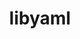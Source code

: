 ---
title: "libyaml"
layout: cache
categories: [package, develop]
meta: {"compilers": ["apple-clang@16.0.0", "apple-clang@17.0.0", "gcc@10.5.0", "gcc@11.1.0", "gcc@11.4.0", "gcc@12.4.0", "gcc@13.2.0", "gcc@13.3.0", "gcc@7.5.0", "gcc@9.4.0", "intel-oneapi-compilers@2024.1.0", "intel-oneapi-compilers@2025.1.0"], "num_specs": 217, "num_specs_by_stack": {"aws-pcluster-neoverse_v1": 17, "build_systems": 1, "data-vis-sdk": 16, "developer-tools-aarch64-linux-gnu": 15, "developer-tools-darwin": 11, "developer-tools-x86_64_v3-linux-gnu": 15, "e4s": 2, "e4s-neoverse-v2": 15, "e4s-oneapi": 20, "e4s-rocm-external": 14, "hep": 16, "ml-darwin-aarch64-mps": 11, "ml-linux-aarch64-cpu": 16, "ml-linux-aarch64-cuda": 16, "ml-linux-x86_64-cpu": 16, "ml-linux-x86_64-cuda": 16, "ml-linux-x86_64-rocm": 2, "radiuss": 1, "root": 217}, "oss": ["amzn2", "centos7", "rhel8", "sequoia", "ubuntu18.04", "ubuntu20.04", "ubuntu22.04", "ubuntu24.04"], "platforms": ["darwin", "linux"], "stacks": ["aws-pcluster-neoverse_v1", "build_systems", "data-vis-sdk", "developer-tools-aarch64-linux-gnu", "developer-tools-darwin", "developer-tools-x86_64_v3-linux-gnu", "e4s", "e4s-neoverse-v2", "e4s-oneapi", "e4s-rocm-external", "hep", "ml-darwin-aarch64-mps", "ml-linux-aarch64-cpu", "ml-linux-aarch64-cuda", "ml-linux-x86_64-cpu", "ml-linux-x86_64-cuda", "ml-linux-x86_64-rocm", "radiuss", "root"], "targets": ["aarch64", "neoverse_v1", "neoverse_v2", "x86_64_v3", "x86_64_v4"], "versions": ["0.1.7", "0.2.5"]}
spec_details: [{"compiler": "intel-oneapi-compilers@2024.1.0", "hash": "26egmylwosnzluk2txt2jdya675jhgjc", "os": "amzn2", "platform": "linux", "size": "-", "stacks": ["root"], "target": "x86_64_v4", "variants": ["build_system=autotools"], "versions": ["0.2.5"]}, {"compiler": "intel-oneapi-compilers@2025.1.0", "hash": "2bp6he773e2pzls74vtovmjcmaryg4mn", "os": "ubuntu22.04", "platform": "linux", "size": "-", "stacks": ["e4s-oneapi", "root"], "target": "x86_64_v3", "variants": ["build_system=autotools"], "versions": ["0.2.5"]}, {"compiler": "gcc@13.3.0", "hash": "2k2gpfvgospenybd5od3fe6cpahg6dcs", "os": "rhel8", "platform": "linux", "size": "-", "stacks": ["developer-tools-aarch64-linux-gnu", "root"], "target": "aarch64", "variants": ["build_system=autotools"], "versions": ["0.2.5"]}, {"compiler": "gcc@13.2.0", "hash": "2pogk2hbgjapfhqfzops6heb7p4imbhn", "os": "ubuntu24.04", "platform": "linux", "size": "-", "stacks": ["ml-linux-aarch64-cpu", "ml-linux-aarch64-cuda", "root"], "target": "aarch64", "variants": ["build_system=autotools"], "versions": ["0.2.5"]}, {"compiler": "gcc@11.4.0", "hash": "2ybuh4y4s7uwveztrwcebi4y6ct2d2zw", "os": "ubuntu22.04", "platform": "linux", "size": "-", "stacks": ["root"], "target": "x86_64_v3", "variants": ["build_system=autotools"], "versions": ["0.1.7"]}, {"compiler": "gcc@13.3.0", "hash": "3h6milb5s3g6o4xvpnlcbmsn3cxadiyi", "os": "rhel8", "platform": "linux", "size": "-", "stacks": ["developer-tools-aarch64-linux-gnu", "root"], "target": "aarch64", "variants": ["build_system=autotools"], "versions": ["0.2.5"]}, {"compiler": "gcc@12.4.0", "hash": "3wcz3loribgyobxr2vvlekpk7fav3lcs", "os": "amzn2", "platform": "linux", "size": "-", "stacks": ["aws-pcluster-neoverse_v1", "root"], "target": "neoverse_v1", "variants": ["build_system=autotools"], "versions": ["0.2.5"]}, {"compiler": "apple-clang@17.0.0", "hash": "3wevf3lyayx6qatbm3nazx7rdyirlakp", "os": "sequoia", "platform": "darwin", "size": "-", "stacks": ["developer-tools-darwin", "ml-darwin-aarch64-mps", "root"], "target": "aarch64", "variants": ["build_system=autotools"], "versions": ["0.2.5"]}, {"compiler": "intel-oneapi-compilers@2025.1.0", "hash": "42rojphokzj63bovp4435arekpsi242n", "os": "ubuntu22.04", "platform": "linux", "size": "-", "stacks": ["e4s-oneapi", "root"], "target": "x86_64_v3", "variants": ["build_system=autotools"], "versions": ["0.2.5"]}, {"compiler": "gcc@13.2.0", "hash": "44gev7ozbhkvivzay5dhiv6kgbsnbv35", "os": "ubuntu24.04", "platform": "linux", "size": "-", "stacks": ["hep", "ml-linux-x86_64-cpu", "ml-linux-x86_64-cuda", "root"], "target": "x86_64_v3", "variants": ["build_system=autotools"], "versions": ["0.2.5"]}, {"compiler": "gcc@11.4.0", "hash": "45664jqtyrnslv2ip7paqr7jbw7rakxs", "os": "ubuntu22.04", "platform": "linux", "size": "-", "stacks": ["e4s-neoverse-v2", "root"], "target": "neoverse_v2", "variants": ["build_system=autotools"], "versions": ["0.2.5"]}, {"compiler": "intel-oneapi-compilers@2024.1.0", "hash": "4a7q52fyjjnoxfci2i4bibltrgrlunwy", "os": "amzn2", "platform": "linux", "size": "-", "stacks": ["root"], "target": "x86_64_v3", "variants": ["build_system=autotools"], "versions": ["0.2.5"]}, {"compiler": "gcc@7.5.0", "hash": "4epe5k3d4hq6g6yxwiffjb4aummijpos", "os": "ubuntu18.04", "platform": "linux", "size": "-", "stacks": ["root"], "target": "x86_64_v3", "variants": ["build_system=autotools"], "versions": ["0.2.5"]}, {"compiler": "intel-oneapi-compilers@2024.1.0", "hash": "4kc4qkpclg6vkgy2gu5urg6uwtkyghkl", "os": "amzn2", "platform": "linux", "size": "-", "stacks": ["root"], "target": "x86_64_v4", "variants": ["build_system=autotools"], "versions": ["0.2.5"]}, {"compiler": "gcc@11.4.0", "hash": "4nuhfjhadv4mpzz4swaf5bhwfihnw35d", "os": "ubuntu22.04", "platform": "linux", "size": "-", "stacks": ["root"], "target": "x86_64_v3", "variants": ["build_system=autotools"], "versions": ["0.1.7"]}, {"compiler": "gcc@11.1.0", "hash": "4pd6e5ol4wcmtdh3zqgdbydnamlucqye", "os": "ubuntu20.04", "platform": "linux", "size": "-", "stacks": ["data-vis-sdk", "root"], "target": "x86_64_v3", "variants": ["build_system=autotools"], "versions": ["0.2.5"]}, {"compiler": "gcc@13.2.0", "hash": "4t7xigyx7khrs47qd7jzyxox4e3yfgy5", "os": "ubuntu24.04", "platform": "linux", "size": "-", "stacks": ["ml-linux-x86_64-cpu", "ml-linux-x86_64-cuda", "root"], "target": "x86_64_v3", "variants": ["build_system=autotools"], "versions": ["0.2.5"]}, {"compiler": "gcc@11.4.0", "hash": "52bnzfsv5tltfrbqhuk63lrvga7wgwa2", "os": "ubuntu22.04", "platform": "linux", "size": "-", "stacks": ["e4s-neoverse-v2", "root"], "target": "neoverse_v2", "variants": ["build_system=autotools"], "versions": ["0.2.5"]}, {"compiler": "gcc@13.3.0", "hash": "53duu7tj3ra3nqqzpjxyb2ssslpewe54", "os": "rhel8", "platform": "linux", "size": "-", "stacks": ["developer-tools-aarch64-linux-gnu", "root"], "target": "aarch64", "variants": ["build_system=autotools"], "versions": ["0.2.5"]}, {"compiler": "gcc@13.3.0", "hash": "53lpgho2o2rrb24vn2ookoywwssihb54", "os": "rhel8", "platform": "linux", "size": "-", "stacks": ["developer-tools-aarch64-linux-gnu", "root"], "target": "aarch64", "variants": ["build_system=autotools"], "versions": ["0.2.5"]}, {"compiler": "gcc@10.5.0", "hash": "5bkhvdlozvmf5ttlvbvdbecxrutxuu7x", "os": "centos7", "platform": "linux", "size": "-", "stacks": ["developer-tools-x86_64_v3-linux-gnu", "root"], "target": "x86_64_v3", "variants": ["build_system=autotools"], "versions": ["0.2.5"]}, {"compiler": "gcc@13.2.0", "hash": "5bmh5xcovn52yzbtjzmghsd4zt7v3elo", "os": "ubuntu24.04", "platform": "linux", "size": "-", "stacks": ["ml-linux-aarch64-cpu", "ml-linux-aarch64-cuda", "root"], "target": "aarch64", "variants": ["build_system=autotools"], "versions": ["0.2.5"]}, {"compiler": "gcc@11.4.0", "hash": "5j2i2szbpei6e5qmv6ioigfbggwlanxx", "os": "ubuntu22.04", "platform": "linux", "size": "-", "stacks": ["root"], "target": "x86_64_v3", "variants": ["build_system=autotools"], "versions": ["0.1.7"]}, {"compiler": "gcc@13.2.0", "hash": "5jscih76nvx6eeqhplcty5u77p2bqpfi", "os": "ubuntu24.04", "platform": "linux", "size": "-", "stacks": ["ml-linux-aarch64-cpu", "ml-linux-aarch64-cuda", "root"], "target": "aarch64", "variants": ["build_system=autotools"], "versions": ["0.2.5"]}, {"compiler": "gcc@11.1.0", "hash": "5mdx4rqwfiu3x5ya3hube2odn246a7jr", "os": "ubuntu20.04", "platform": "linux", "size": "-", "stacks": ["data-vis-sdk", "root"], "target": "x86_64_v3", "variants": ["build_system=autotools"], "versions": ["0.2.5"]}, {"compiler": "apple-clang@17.0.0", "hash": "5o72ekbh7juhvpqgubipjexx5klue4if", "os": "sequoia", "platform": "darwin", "size": "-", "stacks": ["developer-tools-darwin", "ml-darwin-aarch64-mps", "root"], "target": "aarch64", "variants": ["build_system=autotools"], "versions": ["0.2.5"]}, {"compiler": "apple-clang@16.0.0", "hash": "5pcorfu2qhri77mr6mha4pezznhuv2pz", "os": "sequoia", "platform": "darwin", "size": "-", "stacks": ["developer-tools-darwin", "ml-darwin-aarch64-mps", "root"], "target": "aarch64", "variants": ["build_system=autotools"], "versions": ["0.2.5"]}, {"compiler": "intel-oneapi-compilers@2024.1.0", "hash": "5qqdceh7krzdb3pp5n7eathz6pdivt5l", "os": "amzn2", "platform": "linux", "size": "-", "stacks": ["root"], "target": "x86_64_v4", "variants": ["build_system=autotools"], "versions": ["0.2.5"]}, {"compiler": "gcc@7.5.0", "hash": "62sxbnkqy6mijxqbvprxb4472moxokgu", "os": "ubuntu18.04", "platform": "linux", "size": "-", "stacks": ["root"], "target": "x86_64_v3", "variants": ["build_system=autotools"], "versions": ["0.2.5"]}, {"compiler": "gcc@12.4.0", "hash": "64jnrbsqapggtiko5vvggeum3cuq647d", "os": "amzn2", "platform": "linux", "size": "-", "stacks": ["aws-pcluster-neoverse_v1", "root"], "target": "neoverse_v1", "variants": ["build_system=autotools"], "versions": ["0.2.5"]}, {"compiler": "gcc@11.4.0", "hash": "65pj43iey4r5hb7irpnqwgt446v5wpfl", "os": "ubuntu22.04", "platform": "linux", "size": "-", "stacks": ["e4s-neoverse-v2", "root"], "target": "neoverse_v2", "variants": ["build_system=autotools"], "versions": ["0.2.5"]}, {"compiler": "gcc@7.5.0", "hash": "672ucdr7cqroblzixztalyqmb6jzccy4", "os": "ubuntu18.04", "platform": "linux", "size": "-", "stacks": ["root"], "target": "x86_64_v3", "variants": ["build_system=autotools"], "versions": ["0.2.5"]}, {"compiler": "intel-oneapi-compilers@2025.1.0", "hash": "6b3bxalhe5axmz5ch2qkglyncq27upou", "os": "ubuntu22.04", "platform": "linux", "size": "-", "stacks": ["e4s-oneapi", "root"], "target": "x86_64_v3", "variants": ["build_system=autotools"], "versions": ["0.2.5"]}, {"compiler": "gcc@11.4.0", "hash": "6chd4fvzdn6v3s7kttskshmlmyae3qyd", "os": "ubuntu22.04", "platform": "linux", "size": "-", "stacks": ["root"], "target": "x86_64_v3", "variants": ["build_system=autotools"], "versions": ["0.1.7"]}, {"compiler": "gcc@7.5.0", "hash": "6nlwcmyxp5zrvtr6vm3rnbb7xq2z7uft", "os": "ubuntu18.04", "platform": "linux", "size": "-", "stacks": ["root"], "target": "x86_64_v3", "variants": ["build_system=autotools"], "versions": ["0.2.5"]}, {"compiler": "gcc@11.4.0", "hash": "6yipcmpfslechlh24pdkngxllrrb2rjy", "os": "ubuntu22.04", "platform": "linux", "size": "-", "stacks": ["e4s-rocm-external", "hep", "root"], "target": "x86_64_v3", "variants": ["build_system=autotools"], "versions": ["0.2.5"]}, {"compiler": "intel-oneapi-compilers@2025.1.0", "hash": "6zlirtk3wvdjltl67q4p33mmn7pmafbx", "os": "ubuntu22.04", "platform": "linux", "size": "-", "stacks": ["e4s-oneapi", "root"], "target": "x86_64_v3", "variants": ["build_system=autotools"], "versions": ["0.2.5"]}, {"compiler": "intel-oneapi-compilers@2024.1.0", "hash": "7557zoty32fohwgeby2gawjtb5pmlq6e", "os": "amzn2", "platform": "linux", "size": "-", "stacks": ["root"], "target": "x86_64_v3", "variants": ["build_system=autotools"], "versions": ["0.2.5"]}, {"compiler": "gcc@10.5.0", "hash": "7ub2vze5kahrbcrhy2jyihp7qqpajzal", "os": "centos7", "platform": "linux", "size": "-", "stacks": ["developer-tools-x86_64_v3-linux-gnu", "root"], "target": "x86_64_v3", "variants": ["build_system=autotools"], "versions": ["0.2.5"]}, {"compiler": "intel-oneapi-compilers@2025.1.0", "hash": "7vd6yyo6jmxsigbrghnpdohxvfwzwrth", "os": "ubuntu22.04", "platform": "linux", "size": "-", "stacks": ["e4s-oneapi", "root"], "target": "x86_64_v3", "variants": ["build_system=autotools"], "versions": ["0.2.5"]}, {"compiler": "gcc@11.4.0", "hash": "7vxbk7g7ee4t64j4qmabz2prw6vfvi2e", "os": "ubuntu22.04", "platform": "linux", "size": "-", "stacks": ["root"], "target": "x86_64_v3", "variants": ["build_system=autotools"], "versions": ["0.1.7"]}, {"compiler": "gcc@11.4.0", "hash": "abiozcvudp2cwb5pd6i3m2svgvempfuo", "os": "ubuntu22.04", "platform": "linux", "size": "-", "stacks": ["root"], "target": "x86_64_v3", "variants": ["build_system=autotools"], "versions": ["0.1.7"]}, {"compiler": "gcc@7.5.0", "hash": "ad2fcvjbe25ahwhdsed6ajfd3fwd7orj", "os": "ubuntu18.04", "platform": "linux", "size": "-", "stacks": ["root"], "target": "x86_64_v3", "variants": ["build_system=autotools"], "versions": ["0.2.5"]}, {"compiler": "gcc@11.4.0", "hash": "aonbmo3ioite6or4kclvmljriy2plhfy", "os": "ubuntu22.04", "platform": "linux", "size": "-", "stacks": ["e4s-neoverse-v2", "root"], "target": "neoverse_v2", "variants": ["build_system=autotools"], "versions": ["0.2.5"]}, {"compiler": "gcc@7.5.0", "hash": "asn3o6fz57og3pjvu4kwgjjie4nlqz4z", "os": "ubuntu18.04", "platform": "linux", "size": "-", "stacks": ["root"], "target": "x86_64_v3", "variants": ["build_system=autotools"], "versions": ["0.2.5"]}, {"compiler": "apple-clang@16.0.0", "hash": "aurj2wep75kkitd4j2j4orqt4oyratsb", "os": "sequoia", "platform": "darwin", "size": "-", "stacks": ["developer-tools-darwin", "ml-darwin-aarch64-mps", "root"], "target": "aarch64", "variants": ["build_system=autotools"], "versions": ["0.2.5"]}, {"compiler": "gcc@13.2.0", "hash": "avb52f4mklkiitj5r5lx2pw7vmkqxlbh", "os": "ubuntu24.04", "platform": "linux", "size": "-", "stacks": ["ml-linux-x86_64-cpu", "ml-linux-x86_64-cuda", "root"], "target": "x86_64_v3", "variants": ["build_system=autotools"], "versions": ["0.2.5"]}, {"compiler": "gcc@11.4.0", "hash": "aw6l2cunftevyfvhgadudtlwxo3sp65i", "os": "ubuntu22.04", "platform": "linux", "size": "-", "stacks": ["e4s", "e4s-rocm-external", "root"], "target": "x86_64_v3", "variants": ["build_system=autotools"], "versions": ["0.2.5"]}, {"compiler": "intel-oneapi-compilers@2024.1.0", "hash": "awkft5f5kobgvy3wwjpjijvtm2vptdpb", "os": "amzn2", "platform": "linux", "size": "-", "stacks": ["root"], "target": "x86_64_v3", "variants": ["build_system=autotools"], "versions": ["0.2.5"]}, {"compiler": "gcc@7.5.0", "hash": "aze2ob3jxdaftapjluzqzf7dl6ywux55", "os": "ubuntu18.04", "platform": "linux", "size": "-", "stacks": ["root"], "target": "x86_64_v3", "variants": ["build_system=autotools"], "versions": ["0.2.5"]}, {"compiler": "apple-clang@16.0.0", "hash": "b5lvbn7y4mayrjshvdi7xttz3mgdu655", "os": "sequoia", "platform": "darwin", "size": "-", "stacks": ["developer-tools-darwin", "ml-darwin-aarch64-mps", "root"], "target": "aarch64", "variants": ["build_system=autotools"], "versions": ["0.2.5"]}, {"compiler": "intel-oneapi-compilers@2024.1.0", "hash": "babyspbihf7krlxbbzqdesagciize7m4", "os": "amzn2", "platform": "linux", "size": "-", "stacks": ["root"], "target": "x86_64_v3", "variants": ["build_system=autotools"], "versions": ["0.2.5"]}, {"compiler": "gcc@7.5.0", "hash": "bc3fbqlildl6bhwnmzo4j5xumjumtvzw", "os": "ubuntu18.04", "platform": "linux", "size": "-", "stacks": ["root"], "target": "x86_64_v3", "variants": ["build_system=autotools"], "versions": ["0.2.5"]}, {"compiler": "gcc@10.5.0", "hash": "be2cwggflh7lveva22ppptahlq5cmsr2", "os": "centos7", "platform": "linux", "size": "-", "stacks": ["developer-tools-x86_64_v3-linux-gnu", "root"], "target": "x86_64_v3", "variants": ["build_system=autotools"], "versions": ["0.2.5"]}, {"compiler": "intel-oneapi-compilers@2025.1.0", "hash": "bny3cdabknuu4spzurcqog2ilp3nxu37", "os": "ubuntu22.04", "platform": "linux", "size": "-", "stacks": ["e4s-oneapi", "root"], "target": "x86_64_v3", "variants": ["build_system=autotools"], "versions": ["0.2.5"]}, {"compiler": "gcc@10.5.0", "hash": "bo52mx6hlk6bwjwyqhvo2sz5yoid3e76", "os": "centos7", "platform": "linux", "size": "-", "stacks": ["developer-tools-x86_64_v3-linux-gnu", "root"], "target": "x86_64_v3", "variants": ["build_system=autotools"], "versions": ["0.2.5"]}, {"compiler": "intel-oneapi-compilers@2024.1.0", "hash": "bojintc5ev53befo4nvst2k2pvau5lvv", "os": "amzn2", "platform": "linux", "size": "-", "stacks": ["root"], "target": "x86_64_v4", "variants": ["build_system=autotools"], "versions": ["0.2.5"]}, {"compiler": "gcc@13.3.0", "hash": "bsfs3oiya5giykxuhnxfcyhnbef3c6dd", "os": "ubuntu24.04", "platform": "linux", "size": "-", "stacks": ["ml-linux-aarch64-cpu", "ml-linux-aarch64-cuda", "root"], "target": "aarch64", "variants": ["build_system=autotools"], "versions": ["0.2.5"]}, {"compiler": "gcc@10.5.0", "hash": "cc32mog3utsyubpxcxgnkz4ccnwwuzhx", "os": "centos7", "platform": "linux", "size": "-", "stacks": ["developer-tools-x86_64_v3-linux-gnu", "root"], "target": "x86_64_v3", "variants": ["build_system=autotools"], "versions": ["0.2.5"]}, {"compiler": "gcc@9.4.0", "hash": "cd7oxkx5slebopkz7rpifyyaqnsuwneo", "os": "ubuntu20.04", "platform": "linux", "size": "-", "stacks": ["data-vis-sdk", "root"], "target": "x86_64_v3", "variants": ["build_system=autotools"], "versions": ["0.2.5"]}, {"compiler": "gcc@11.4.0", "hash": "cdmyofbznmqkfskvim5jxhxtux3cyqbf", "os": "ubuntu22.04", "platform": "linux", "size": "-", "stacks": ["e4s-rocm-external", "hep", "root"], "target": "x86_64_v3", "variants": ["build_system=autotools"], "versions": ["0.2.5"]}, {"compiler": "gcc@13.2.0", "hash": "cju4ugelqzczycxvlvplsbfdzcvyvrjp", "os": "ubuntu24.04", "platform": "linux", "size": "-", "stacks": ["ml-linux-aarch64-cpu", "ml-linux-aarch64-cuda", "root"], "target": "aarch64", "variants": ["build_system=autotools"], "versions": ["0.2.5"]}, {"compiler": "gcc@11.4.0", "hash": "coiqjllloaus3hiypp5aviubcwq6ry2n", "os": "ubuntu22.04", "platform": "linux", "size": "-", "stacks": ["e4s-rocm-external", "hep", "root"], "target": "x86_64_v3", "variants": ["build_system=autotools"], "versions": ["0.2.5"]}, {"compiler": "gcc@11.4.0", "hash": "coqlm4jacltus5ycd4sgvxxctzyvwgzn", "os": "ubuntu22.04", "platform": "linux", "size": "-", "stacks": ["e4s-neoverse-v2", "root"], "target": "neoverse_v2", "variants": ["build_system=autotools"], "versions": ["0.2.5"]}, {"compiler": "gcc@13.2.0", "hash": "czmcywpfn5p6z6sxs2f7hrir4h6byvln", "os": "ubuntu24.04", "platform": "linux", "size": "-", "stacks": ["ml-linux-aarch64-cpu", "ml-linux-aarch64-cuda", "root"], "target": "aarch64", "variants": ["build_system=autotools"], "versions": ["0.2.5"]}, {"compiler": "intel-oneapi-compilers@2024.1.0", "hash": "dak77uukabx4xjvikjbtmbe76ltbyilv", "os": "amzn2", "platform": "linux", "size": "-", "stacks": ["root"], "target": "x86_64_v4", "variants": ["build_system=autotools"], "versions": ["0.2.5"]}, {"compiler": "intel-oneapi-compilers@2024.1.0", "hash": "db6gwwlmwifr2znv5mvwkhcri4qbyg2i", "os": "amzn2", "platform": "linux", "size": "-", "stacks": ["root"], "target": "x86_64_v4", "variants": ["build_system=autotools"], "versions": ["0.2.5"]}, {"compiler": "intel-oneapi-compilers@2024.1.0", "hash": "dc4hqdzdeo5duzhdepgde7oraugzcqgk", "os": "amzn2", "platform": "linux", "size": "-", "stacks": ["root"], "target": "x86_64_v4", "variants": ["build_system=autotools"], "versions": ["0.2.5"]}, {"compiler": "intel-oneapi-compilers@2025.1.0", "hash": "dflhkxxx4f5vgtynv5bz7wkpqni665ir", "os": "ubuntu22.04", "platform": "linux", "size": "-", "stacks": ["e4s-oneapi", "root"], "target": "x86_64_v3", "variants": ["build_system=autotools"], "versions": ["0.2.5"]}, {"compiler": "intel-oneapi-compilers@2024.1.0", "hash": "dkcghit46zvsrrhlnebqgpkookh24ace", "os": "amzn2", "platform": "linux", "size": "-", "stacks": ["root"], "target": "x86_64_v3", "variants": ["build_system=autotools"], "versions": ["0.2.5"]}, {"compiler": "gcc@11.4.0", "hash": "doo6x6ung5dmxzqgr3putyct2urazj67", "os": "ubuntu22.04", "platform": "linux", "size": "-", "stacks": ["root"], "target": "x86_64_v3", "variants": ["build_system=autotools"], "versions": ["0.1.7"]}, {"compiler": "gcc@10.5.0", "hash": "dpfcxygyhwvobufkluyrwgsgyrlf4vkp", "os": "centos7", "platform": "linux", "size": "-", "stacks": ["developer-tools-x86_64_v3-linux-gnu", "root"], "target": "x86_64_v3", "variants": ["build_system=autotools"], "versions": ["0.2.5"]}, {"compiler": "gcc@11.4.0", "hash": "duzjh5qp275xhay7vuxybl76avnny235", "os": "ubuntu22.04", "platform": "linux", "size": "-", "stacks": ["e4s-rocm-external", "hep", "root"], "target": "x86_64_v3", "variants": ["build_system=autotools"], "versions": ["0.2.5"]}, {"compiler": "gcc@11.1.0", "hash": "e5fzcm7vwc4cm5rzvjg5qmv5mvmjggwg", "os": "ubuntu20.04", "platform": "linux", "size": "-", "stacks": ["data-vis-sdk", "root"], "target": "x86_64_v3", "variants": ["build_system=autotools"], "versions": ["0.2.5"]}, {"compiler": "intel-oneapi-compilers@2024.1.0", "hash": "e5g2cysd4bqocss5njnqls4a256bjz6v", "os": "amzn2", "platform": "linux", "size": "-", "stacks": ["root"], "target": "x86_64_v4", "variants": ["build_system=autotools"], "versions": ["0.2.5"]}, {"compiler": "gcc@11.4.0", "hash": "e6fosykq2h2uj33s4k7zh2zomah653ny", "os": "ubuntu22.04", "platform": "linux", "size": "-", "stacks": ["root"], "target": "x86_64_v3", "variants": ["build_system=autotools"], "versions": ["0.1.7"]}, {"compiler": "gcc@11.4.0", "hash": "eac3c23b63wpineqnhanjvjbubztez3v", "os": "ubuntu22.04", "platform": "linux", "size": "-", "stacks": ["e4s-neoverse-v2", "root"], "target": "neoverse_v2", "variants": ["build_system=autotools"], "versions": ["0.2.5"]}, {"compiler": "gcc@12.4.0", "hash": "eafp5duxcs24nvmhnbwngzn74eq6v5ul", "os": "amzn2", "platform": "linux", "size": "-", "stacks": ["aws-pcluster-neoverse_v1", "root"], "target": "neoverse_v1", "variants": ["build_system=autotools"], "versions": ["0.2.5"]}, {"compiler": "gcc@11.4.0", "hash": "ear22fo4pqcu7ycjfpp7mxsedyhf27jw", "os": "ubuntu22.04", "platform": "linux", "size": "-", "stacks": ["root"], "target": "x86_64_v3", "variants": ["build_system=autotools"], "versions": ["0.1.7"]}, {"compiler": "gcc@11.4.0", "hash": "eaw24dxa2frddhaa73cstwo5vdl7bmkx", "os": "ubuntu22.04", "platform": "linux", "size": "-", "stacks": ["e4s", "root"], "target": "x86_64_v3", "variants": ["build_system=autotools"], "versions": ["0.1.7"]}, {"compiler": "gcc@11.4.0", "hash": "eglyc6kp7ibw6drg4xwfqh4qzbjwzcw5", "os": "ubuntu22.04", "platform": "linux", "size": "-", "stacks": ["e4s-neoverse-v2", "root"], "target": "neoverse_v2", "variants": ["build_system=autotools"], "versions": ["0.2.5"]}, {"compiler": "intel-oneapi-compilers@2024.1.0", "hash": "ekkp3whf6b55ey4b3552zxryjsagcwpy", "os": "amzn2", "platform": "linux", "size": "-", "stacks": ["root"], "target": "x86_64_v3", "variants": ["build_system=autotools"], "versions": ["0.2.5"]}, {"compiler": "gcc@11.4.0", "hash": "eo3hwywtvmwonk6f3ucc4i5dmjt3ohfg", "os": "ubuntu22.04", "platform": "linux", "size": "-", "stacks": ["e4s-rocm-external", "hep", "root"], "target": "x86_64_v3", "variants": ["build_system=autotools"], "versions": ["0.2.5"]}, {"compiler": "gcc@7.5.0", "hash": "ep75l7r36tkek2rysy3ytzo4mc3paiau", "os": "ubuntu18.04", "platform": "linux", "size": "-", "stacks": ["root"], "target": "x86_64_v3", "variants": ["build_system=autotools"], "versions": ["0.2.5"]}, {"compiler": "gcc@11.4.0", "hash": "exlqc27ltvudamwbmerd256wxfrfv63t", "os": "ubuntu22.04", "platform": "linux", "size": "-", "stacks": ["e4s-neoverse-v2", "root"], "target": "neoverse_v2", "variants": ["build_system=autotools"], "versions": ["0.2.5"]}, {"compiler": "gcc@13.2.0", "hash": "ezk3ofl7yenucdliyygnkzfnumawjoo4", "os": "ubuntu24.04", "platform": "linux", "size": "-", "stacks": ["ml-linux-aarch64-cpu", "ml-linux-aarch64-cuda", "root"], "target": "aarch64", "variants": ["build_system=autotools"], "versions": ["0.2.5"]}, {"compiler": "gcc@13.3.0", "hash": "f757hcvqpeyimxegq6a2pv43w6ilokmx", "os": "rhel8", "platform": "linux", "size": "-", "stacks": ["developer-tools-aarch64-linux-gnu", "root"], "target": "aarch64", "variants": ["build_system=autotools"], "versions": ["0.2.5"]}, {"compiler": "gcc@10.5.0", "hash": "fiwholvbj25lpfgi4pz4nkhofkjoq4bw", "os": "centos7", "platform": "linux", "size": "-", "stacks": ["developer-tools-x86_64_v3-linux-gnu", "root"], "target": "x86_64_v3", "variants": ["build_system=autotools"], "versions": ["0.2.5"]}, {"compiler": "gcc@11.1.0", "hash": "fkmj6bulfifjr37opllffeatsoepyq4j", "os": "ubuntu20.04", "platform": "linux", "size": "-", "stacks": ["data-vis-sdk", "root"], "target": "x86_64_v3", "variants": ["build_system=autotools"], "versions": ["0.2.5"]}, {"compiler": "gcc@7.5.0", "hash": "fqeffga2ew7c5f2kapv4fnstfsfxidfp", "os": "ubuntu18.04", "platform": "linux", "size": "-", "stacks": ["root"], "target": "x86_64_v3", "variants": ["build_system=autotools"], "versions": ["0.2.5"]}, {"compiler": "gcc@13.3.0", "hash": "fttgmqenlnf7oth7mmxdxb4zqfqpojru", "os": "rhel8", "platform": "linux", "size": "-", "stacks": ["developer-tools-aarch64-linux-gnu", "root"], "target": "aarch64", "variants": ["build_system=autotools"], "versions": ["0.2.5"]}, {"compiler": "gcc@10.5.0", "hash": "g2exmhkf2sdncotm5bznvn3m3darwsn7", "os": "centos7", "platform": "linux", "size": "-", "stacks": ["developer-tools-x86_64_v3-linux-gnu", "root"], "target": "x86_64_v3", "variants": ["build_system=autotools"], "versions": ["0.2.5"]}, {"compiler": "intel-oneapi-compilers@2024.1.0", "hash": "g3errmrqnjire7j3ooyim4aljpm2yrtv", "os": "amzn2", "platform": "linux", "size": "-", "stacks": ["root"], "target": "x86_64_v4", "variants": ["build_system=autotools"], "versions": ["0.2.5"]}, {"compiler": "gcc@13.2.0", "hash": "g3hdyfwrcaepr73ruaeexol3kriz2igd", "os": "ubuntu24.04", "platform": "linux", "size": "-", "stacks": ["ml-linux-aarch64-cpu", "ml-linux-aarch64-cuda", "root"], "target": "aarch64", "variants": ["build_system=autotools"], "versions": ["0.2.5"]}, {"compiler": "gcc@13.2.0", "hash": "go6koi34eab26oj2rcalnudjv5n5q2kg", "os": "ubuntu24.04", "platform": "linux", "size": "-", "stacks": ["ml-linux-x86_64-cpu", "ml-linux-x86_64-cuda", "root"], "target": "x86_64_v3", "variants": ["build_system=autotools"], "versions": ["0.2.5"]}, {"compiler": "gcc@11.1.0", "hash": "gxp5jgbge2b4pmovivupdqwlf47zbmqj", "os": "ubuntu20.04", "platform": "linux", "size": "-", "stacks": ["data-vis-sdk", "root"], "target": "x86_64_v3", "variants": ["build_system=autotools"], "versions": ["0.2.5"]}, {"compiler": "gcc@11.1.0", "hash": "h2dq2tfki54s625rleagwz67hmccbdom", "os": "ubuntu20.04", "platform": "linux", "size": "-", "stacks": ["data-vis-sdk", "root"], "target": "x86_64_v3", "variants": ["build_system=autotools"], "versions": ["0.2.5"]}, {"compiler": "gcc@13.2.0", "hash": "h6tkzqjoqta3odaz5lhispl2ccpgjtdk", "os": "ubuntu24.04", "platform": "linux", "size": "-", "stacks": ["ml-linux-x86_64-cpu", "ml-linux-x86_64-cuda", "root"], "target": "x86_64_v3", "variants": ["build_system=autotools"], "versions": ["0.2.5"]}, {"compiler": "intel-oneapi-compilers@2024.1.0", "hash": "hcusfjjtuyajnai7thmkukn7crrw7qiw", "os": "amzn2", "platform": "linux", "size": "-", "stacks": ["root"], "target": "x86_64_v3", "variants": ["build_system=autotools"], "versions": ["0.2.5"]}, {"compiler": "gcc@13.2.0", "hash": "hf27cnqwu7mzeontvxnvfgpkwsvwas42", "os": "ubuntu24.04", "platform": "linux", "size": "-", "stacks": ["ml-linux-x86_64-cpu", "ml-linux-x86_64-cuda", "root"], "target": "x86_64_v3", "variants": ["build_system=autotools"], "versions": ["0.2.5"]}, {"compiler": "gcc@11.4.0", "hash": "hqqpeh2uvhwa2ixggosuyd2psupbnuq2", "os": "ubuntu22.04", "platform": "linux", "size": "-", "stacks": ["e4s-neoverse-v2", "root"], "target": "neoverse_v2", "variants": ["build_system=autotools"], "versions": ["0.2.5"]}, {"compiler": "apple-clang@16.0.0", "hash": "hv53rvmwiqy7nwtcslq4dh3jqzijimul", "os": "sequoia", "platform": "darwin", "size": "-", "stacks": ["developer-tools-darwin", "ml-darwin-aarch64-mps", "root"], "target": "aarch64", "variants": ["build_system=autotools"], "versions": ["0.2.5"]}, {"compiler": "apple-clang@16.0.0", "hash": "i2kxhj35dglruvtcmrpwqyvjjmb4oj2x", "os": "sequoia", "platform": "darwin", "size": "-", "stacks": ["developer-tools-darwin", "ml-darwin-aarch64-mps", "root"], "target": "aarch64", "variants": ["build_system=autotools"], "versions": ["0.2.5"]}, {"compiler": "intel-oneapi-compilers@2025.1.0", "hash": "i7ka3vsvwz5tblo5rx3mkmq2wbx2pwl3", "os": "ubuntu22.04", "platform": "linux", "size": "-", "stacks": ["e4s-oneapi", "root"], "target": "x86_64_v3", "variants": ["build_system=autotools"], "versions": ["0.2.5"]}, {"compiler": "gcc@11.1.0", "hash": "ijmfrokjaam52lmcxbpephlhaos2dafo", "os": "ubuntu20.04", "platform": "linux", "size": "-", "stacks": ["data-vis-sdk", "root"], "target": "x86_64_v3", "variants": ["build_system=autotools"], "versions": ["0.2.5"]}, {"compiler": "gcc@11.1.0", "hash": "in3kwgqwfbo2x6s7jvspij45puehufs7", "os": "ubuntu20.04", "platform": "linux", "size": "-", "stacks": ["data-vis-sdk", "root"], "target": "x86_64_v3", "variants": ["build_system=autotools"], "versions": ["0.2.5"]}, {"compiler": "gcc@11.1.0", "hash": "iqn3j7532ccqidcy27nus35qwi2bz2b6", "os": "ubuntu20.04", "platform": "linux", "size": "-", "stacks": ["data-vis-sdk", "root"], "target": "x86_64_v3", "variants": ["build_system=autotools"], "versions": ["0.2.5"]}, {"compiler": "gcc@13.2.0", "hash": "irbssnajk5jkqry5gj2kdlf5b47zlfnf", "os": "ubuntu24.04", "platform": "linux", "size": "-", "stacks": ["ml-linux-aarch64-cpu", "ml-linux-aarch64-cuda", "root"], "target": "aarch64", "variants": ["build_system=autotools"], "versions": ["0.2.5"]}, {"compiler": "gcc@12.4.0", "hash": "iv7r7oobwa5uup64tx4jux2jpwauf7al", "os": "amzn2", "platform": "linux", "size": "-", "stacks": ["aws-pcluster-neoverse_v1", "root"], "target": "neoverse_v1", "variants": ["build_system=autotools"], "versions": ["0.2.5"]}, {"compiler": "intel-oneapi-compilers@2025.1.0", "hash": "jadmlzkmfiyxp55cvmcgyplcaunx7kiv", "os": "ubuntu22.04", "platform": "linux", "size": "-", "stacks": ["e4s-oneapi", "root"], "target": "x86_64_v3", "variants": ["build_system=autotools"], "versions": ["0.2.5"]}, {"compiler": "gcc@11.1.0", "hash": "jcsiclmewlwk4zpfss4zbzebhfzm5fgc", "os": "ubuntu20.04", "platform": "linux", "size": "-", "stacks": ["data-vis-sdk", "root"], "target": "x86_64_v3", "variants": ["build_system=autotools"], "versions": ["0.2.5"]}, {"compiler": "gcc@11.1.0", "hash": "jfwjrmw2ig5gq4qo7657vqzl72pdqnu5", "os": "ubuntu20.04", "platform": "linux", "size": "-", "stacks": ["data-vis-sdk", "root"], "target": "x86_64_v3", "variants": ["build_system=autotools"], "versions": ["0.2.5"]}, {"compiler": "gcc@13.2.0", "hash": "jia3fyugdxzjlevnpcgtw5b5luwr5zq6", "os": "ubuntu24.04", "platform": "linux", "size": "-", "stacks": ["ml-linux-x86_64-cpu", "ml-linux-x86_64-cuda", "root"], "target": "x86_64_v3", "variants": ["build_system=autotools"], "versions": ["0.2.5"]}, {"compiler": "intel-oneapi-compilers@2024.1.0", "hash": "jkzwh273ylpo5bcod2azrxdwapjptkro", "os": "amzn2", "platform": "linux", "size": "-", "stacks": ["root"], "target": "x86_64_v3", "variants": ["build_system=autotools"], "versions": ["0.2.5"]}, {"compiler": "intel-oneapi-compilers@2024.1.0", "hash": "jndwaaeg2sh5jhiqc2f2wlmnms3evkr7", "os": "amzn2", "platform": "linux", "size": "-", "stacks": ["root"], "target": "x86_64_v4", "variants": ["build_system=autotools"], "versions": ["0.2.5"]}, {"compiler": "gcc@13.3.0", "hash": "jqga5mefvfjztf26wkbv5jv5daudd5jr", "os": "rhel8", "platform": "linux", "size": "-", "stacks": ["developer-tools-aarch64-linux-gnu", "root"], "target": "aarch64", "variants": ["build_system=autotools"], "versions": ["0.2.5"]}, {"compiler": "gcc@11.4.0", "hash": "jxaxsdzponanawzepkghgvguxscqi2gm", "os": "ubuntu22.04", "platform": "linux", "size": "-", "stacks": ["e4s-rocm-external", "hep", "root"], "target": "x86_64_v3", "variants": ["build_system=autotools"], "versions": ["0.2.5"]}, {"compiler": "gcc@13.2.0", "hash": "kc326rn3hcyfo2slmdfdbgqe25ylxiqe", "os": "ubuntu24.04", "platform": "linux", "size": "-", "stacks": ["ml-linux-aarch64-cpu", "ml-linux-aarch64-cuda", "root"], "target": "aarch64", "variants": ["build_system=autotools"], "versions": ["0.2.5"]}, {"compiler": "intel-oneapi-compilers@2024.1.0", "hash": "kjzdnkvfvh7v7dploot46eqxxwxefhg6", "os": "amzn2", "platform": "linux", "size": "-", "stacks": ["root"], "target": "x86_64_v3", "variants": ["build_system=autotools"], "versions": ["0.2.5"]}, {"compiler": "gcc@12.4.0", "hash": "kwfxlypm5mfh6corxeuvzg5f6427hwfe", "os": "amzn2", "platform": "linux", "size": "-", "stacks": ["aws-pcluster-neoverse_v1", "root"], "target": "neoverse_v1", "variants": ["build_system=autotools"], "versions": ["0.2.5"]}, {"compiler": "gcc@12.4.0", "hash": "kz5fk3kffowgw423uwm7kwya63xfnmxl", "os": "amzn2", "platform": "linux", "size": "-", "stacks": ["aws-pcluster-neoverse_v1", "root"], "target": "neoverse_v1", "variants": ["build_system=autotools"], "versions": ["0.2.5"]}, {"compiler": "intel-oneapi-compilers@2025.1.0", "hash": "kztr2zfmajpjl2n4vgzfwlxsv2wb4rc3", "os": "ubuntu22.04", "platform": "linux", "size": "-", "stacks": ["e4s-oneapi", "root"], "target": "x86_64_v3", "variants": ["build_system=autotools"], "versions": ["0.2.5"]}, {"compiler": "gcc@11.4.0", "hash": "l4hqlxybqrdya6g4cuznqai5d5zfp34f", "os": "ubuntu22.04", "platform": "linux", "size": "-", "stacks": ["root"], "target": "x86_64_v3", "variants": ["build_system=autotools"], "versions": ["0.1.7"]}, {"compiler": "gcc@11.4.0", "hash": "l7vioejo4blhr5f7sulf2f4jyc7g6rnw", "os": "ubuntu22.04", "platform": "linux", "size": "-", "stacks": ["e4s-rocm-external", "hep", "root"], "target": "x86_64_v3", "variants": ["build_system=autotools"], "versions": ["0.2.5"]}, {"compiler": "gcc@11.4.0", "hash": "ldagxq22tzbelcq3uxhnmhrj5uj37fbd", "os": "ubuntu22.04", "platform": "linux", "size": "-", "stacks": ["e4s-neoverse-v2", "root"], "target": "neoverse_v2", "variants": ["build_system=autotools"], "versions": ["0.2.5"]}, {"compiler": "gcc@13.2.0", "hash": "lhsqd3aru6e5iuv7ol4diljnyxnys6aa", "os": "ubuntu24.04", "platform": "linux", "size": "-", "stacks": ["ml-linux-aarch64-cpu", "ml-linux-aarch64-cuda", "root"], "target": "aarch64", "variants": ["build_system=autotools"], "versions": ["0.2.5"]}, {"compiler": "gcc@13.2.0", "hash": "lptasfyxsiazzdmktv5ifxxjj6r5dj7p", "os": "ubuntu24.04", "platform": "linux", "size": "-", "stacks": ["ml-linux-aarch64-cpu", "ml-linux-aarch64-cuda", "root"], "target": "aarch64", "variants": ["build_system=autotools"], "versions": ["0.2.5"]}, {"compiler": "intel-oneapi-compilers@2024.1.0", "hash": "lvlsng7y6z4vwrzvp2lhiq3ecosbtzdt", "os": "amzn2", "platform": "linux", "size": "-", "stacks": ["root"], "target": "x86_64_v3", "variants": ["build_system=autotools"], "versions": ["0.2.5"]}, {"compiler": "intel-oneapi-compilers@2025.1.0", "hash": "lweosyyp4ynpttco7lazxkmob3fdnhrr", "os": "ubuntu22.04", "platform": "linux", "size": "-", "stacks": ["e4s-oneapi", "root"], "target": "x86_64_v3", "variants": ["build_system=autotools"], "versions": ["0.2.5"]}, {"compiler": "gcc@11.4.0", "hash": "m6bnd4opvl2fb2bzjwzrqh7z2fs433x7", "os": "ubuntu22.04", "platform": "linux", "size": "-", "stacks": ["e4s-neoverse-v2", "root"], "target": "neoverse_v2", "variants": ["build_system=autotools"], "versions": ["0.2.5"]}, {"compiler": "gcc@11.4.0", "hash": "mcaspd3z6oqxh3eefb7grm2hpflbunii", "os": "ubuntu22.04", "platform": "linux", "size": "-", "stacks": ["e4s-rocm-external", "hep", "root"], "target": "x86_64_v3", "variants": ["build_system=autotools"], "versions": ["0.2.5"]}, {"compiler": "gcc@7.5.0", "hash": "mhumhuk6n34sfszz7xa3o2z7gfqyhjaj", "os": "ubuntu18.04", "platform": "linux", "size": "-", "stacks": ["root"], "target": "x86_64_v3", "variants": ["build_system=autotools"], "versions": ["0.2.5"]}, {"compiler": "gcc@10.5.0", "hash": "mjbxpko2ew4kfk3xwy64ee6lvnroezzg", "os": "centos7", "platform": "linux", "size": "-", "stacks": ["developer-tools-x86_64_v3-linux-gnu", "root"], "target": "x86_64_v3", "variants": ["build_system=autotools"], "versions": ["0.2.5"]}, {"compiler": "gcc@13.2.0", "hash": "mmdxhlrwefudv3uicfmcoawsgohjnfmq", "os": "ubuntu24.04", "platform": "linux", "size": "-", "stacks": ["ml-linux-aarch64-cpu", "ml-linux-aarch64-cuda", "root"], "target": "aarch64", "variants": ["build_system=autotools"], "versions": ["0.2.5"]}, {"compiler": "intel-oneapi-compilers@2025.1.0", "hash": "mmw52ow4kfx4n6unhjslfw3h7664ihut", "os": "ubuntu22.04", "platform": "linux", "size": "-", "stacks": ["e4s-oneapi", "root"], "target": "x86_64_v3", "variants": ["build_system=autotools"], "versions": ["0.2.5"]}, {"compiler": "intel-oneapi-compilers@2024.1.0", "hash": "mooaarbpx6r4xh2ztg6n4ssxnjgmo4c3", "os": "amzn2", "platform": "linux", "size": "-", "stacks": ["root"], "target": "x86_64_v3", "variants": ["build_system=autotools"], "versions": ["0.2.5"]}, {"compiler": "gcc@12.4.0", "hash": "mqrjs2lev3y4ubq2twv73rwsmuna7auw", "os": "amzn2", "platform": "linux", "size": "-", "stacks": ["aws-pcluster-neoverse_v1", "root"], "target": "neoverse_v1", "variants": ["build_system=autotools"], "versions": ["0.2.5"]}, {"compiler": "intel-oneapi-compilers@2025.1.0", "hash": "mvr3nmj7afk4dt2ghdgdmwadkfr52l5w", "os": "ubuntu22.04", "platform": "linux", "size": "-", "stacks": ["e4s-oneapi", "root"], "target": "x86_64_v3", "variants": ["build_system=autotools"], "versions": ["0.2.5"]}, {"compiler": "gcc@13.3.0", "hash": "ndmacdyrnwmozlars6blagwwn7c5xr34", "os": "rhel8", "platform": "linux", "size": "-", "stacks": ["developer-tools-aarch64-linux-gnu", "root"], "target": "aarch64", "variants": ["build_system=autotools"], "versions": ["0.2.5"]}, {"compiler": "gcc@12.4.0", "hash": "nj2zqiyrrvfv2z7qzep6iror34y3y55t", "os": "amzn2", "platform": "linux", "size": "-", "stacks": ["aws-pcluster-neoverse_v1", "root"], "target": "neoverse_v1", "variants": ["build_system=autotools"], "versions": ["0.2.5"]}, {"compiler": "gcc@13.3.0", "hash": "nkb4q7powkeofkdomi7q5d22ntjeplyz", "os": "rhel8", "platform": "linux", "size": "-", "stacks": ["developer-tools-aarch64-linux-gnu", "root"], "target": "aarch64", "variants": ["build_system=autotools"], "versions": ["0.2.5"]}, {"compiler": "gcc@7.5.0", "hash": "np4czqb4zfv4gxz37lwlr3corw7552xx", "os": "ubuntu18.04", "platform": "linux", "size": "-", "stacks": ["root"], "target": "x86_64_v3", "variants": ["build_system=autotools"], "versions": ["0.2.5"]}, {"compiler": "gcc@7.5.0", "hash": "o43bobndfdsaflio7zb5afrzfzdxzanj", "os": "ubuntu18.04", "platform": "linux", "size": "-", "stacks": ["root"], "target": "x86_64_v3", "variants": ["build_system=autotools"], "versions": ["0.2.5"]}, {"compiler": "intel-oneapi-compilers@2024.1.0", "hash": "ogrhyrbaf6hpsukyiztpfxffzxfdwynt", "os": "amzn2", "platform": "linux", "size": "-", "stacks": ["root"], "target": "x86_64_v3", "variants": ["build_system=autotools"], "versions": ["0.2.5"]}, {"compiler": "gcc@13.3.0", "hash": "oowsmdoolhbb3t72ieazafy6qektghwq", "os": "rhel8", "platform": "linux", "size": "-", "stacks": ["developer-tools-aarch64-linux-gnu", "root"], "target": "aarch64", "variants": ["build_system=autotools"], "versions": ["0.2.5"]}, {"compiler": "gcc@11.4.0", "hash": "owlwmgvskxkkpq53ur7dtajnopussroz", "os": "ubuntu22.04", "platform": "linux", "size": "-", "stacks": ["e4s-rocm-external", "hep", "root"], "target": "x86_64_v3", "variants": ["build_system=autotools"], "versions": ["0.2.5"]}, {"compiler": "gcc@11.1.0", "hash": "oxaw4uwxmhkht7jp4oisxswxxg6dziba", "os": "ubuntu20.04", "platform": "linux", "size": "-", "stacks": ["data-vis-sdk", "root"], "target": "x86_64_v3", "variants": ["build_system=autotools"], "versions": ["0.2.5"]}, {"compiler": "gcc@12.4.0", "hash": "p3p66g7kskikj63scggr2fmfapzxt4vr", "os": "amzn2", "platform": "linux", "size": "-", "stacks": ["aws-pcluster-neoverse_v1", "root"], "target": "neoverse_v1", "variants": ["build_system=autotools"], "versions": ["0.2.5"]}, {"compiler": "gcc@13.2.0", "hash": "p7ihll2n23inqrowiuz7cl24g4jsfmg6", "os": "ubuntu24.04", "platform": "linux", "size": "-", "stacks": ["ml-linux-x86_64-cpu", "ml-linux-x86_64-cuda", "root"], "target": "x86_64_v3", "variants": ["build_system=autotools"], "versions": ["0.2.5"]}, {"compiler": "gcc@10.5.0", "hash": "pcmafcvcqkawp3niobas54rwxx3mfbw2", "os": "centos7", "platform": "linux", "size": "-", "stacks": ["developer-tools-x86_64_v3-linux-gnu", "root"], "target": "x86_64_v3", "variants": ["build_system=autotools"], "versions": ["0.2.5"]}, {"compiler": "intel-oneapi-compilers@2025.1.0", "hash": "pei5kkfsndjzgetv4h5su4xf3hpbjvm3", "os": "ubuntu22.04", "platform": "linux", "size": "-", "stacks": ["e4s-oneapi", "root"], "target": "x86_64_v3", "variants": ["build_system=autotools"], "versions": ["0.2.5"]}, {"compiler": "gcc@11.4.0", "hash": "pncy6dj2fbzij63grwvdgi4qyiwdvh5e", "os": "ubuntu22.04", "platform": "linux", "size": "-", "stacks": ["e4s-rocm-external", "hep", "root"], "target": "x86_64_v3", "variants": ["build_system=autotools"], "versions": ["0.2.5"]}, {"compiler": "gcc@12.4.0", "hash": "pnr2oghc7ah2bft4grtpkrlc5kzghfbi", "os": "amzn2", "platform": "linux", "size": "-", "stacks": ["aws-pcluster-neoverse_v1", "root"], "target": "neoverse_v1", "variants": ["build_system=autotools"], "versions": ["0.2.5"]}, {"compiler": "gcc@13.3.0", "hash": "ppx5y2yufdm2hdryao7hqqhveeabyuje", "os": "rhel8", "platform": "linux", "size": "-", "stacks": ["developer-tools-aarch64-linux-gnu", "root"], "target": "aarch64", "variants": ["build_system=autotools"], "versions": ["0.2.5"]}, {"compiler": "apple-clang@16.0.0", "hash": "prgnwheh7wclc6kscsuld4gvq3fay7ws", "os": "sequoia", "platform": "darwin", "size": "-", "stacks": ["developer-tools-darwin", "ml-darwin-aarch64-mps", "root"], "target": "aarch64", "variants": ["build_system=autotools"], "versions": ["0.2.5"]}, {"compiler": "gcc@11.4.0", "hash": "put6wun2yldult4cjn4ao3bzhhqaiqi7", "os": "ubuntu22.04", "platform": "linux", "size": "-", "stacks": ["e4s-rocm-external", "hep", "root"], "target": "x86_64_v3", "variants": ["build_system=autotools"], "versions": ["0.2.5"]}, {"compiler": "intel-oneapi-compilers@2024.1.0", "hash": "pveewt547jmcr733rhh7m3omnkrvpmpg", "os": "amzn2", "platform": "linux", "size": "-", "stacks": ["root"], "target": "x86_64_v4", "variants": ["build_system=autotools"], "versions": ["0.2.5"]}, {"compiler": "gcc@11.4.0", "hash": "px2dnzj27yjnlc7mbqnbkxuverpjn6pr", "os": "ubuntu22.04", "platform": "linux", "size": "-", "stacks": ["e4s-rocm-external", "hep", "root"], "target": "x86_64_v3", "variants": ["build_system=autotools"], "versions": ["0.2.5"]}, {"compiler": "gcc@10.5.0", "hash": "qrmj3hknn34n6fraf3yv7ngfdqpbdmr2", "os": "centos7", "platform": "linux", "size": "-", "stacks": ["developer-tools-x86_64_v3-linux-gnu", "root"], "target": "x86_64_v3", "variants": ["build_system=autotools"], "versions": ["0.2.5"]}, {"compiler": "gcc@10.5.0", "hash": "qtbt7waeilhd5porp6sowknw5ejp5a77", "os": "centos7", "platform": "linux", "size": "-", "stacks": ["developer-tools-x86_64_v3-linux-gnu", "root"], "target": "x86_64_v3", "variants": ["build_system=autotools"], "versions": ["0.2.5"]}, {"compiler": "gcc@13.2.0", "hash": "qx7w7yiiewf4xyhpocgrnukekrxfqyfb", "os": "ubuntu24.04", "platform": "linux", "size": "-", "stacks": ["ml-linux-x86_64-cpu", "ml-linux-x86_64-cuda", "root"], "target": "x86_64_v3", "variants": ["build_system=autotools"], "versions": ["0.2.5"]}, {"compiler": "gcc@11.4.0", "hash": "qxnltz7wfzyt64jdsvfnyp4hfgwqgtjr", "os": "ubuntu22.04", "platform": "linux", "size": "-", "stacks": ["root"], "target": "x86_64_v3", "variants": ["build_system=autotools"], "versions": ["0.1.7"]}, {"compiler": "gcc@12.4.0", "hash": "r5xrn7xjrlynnvdzdhz4jzrxa2mfgwrj", "os": "amzn2", "platform": "linux", "size": "-", "stacks": ["aws-pcluster-neoverse_v1", "root"], "target": "neoverse_v1", "variants": ["build_system=autotools"], "versions": ["0.2.5"]}, {"compiler": "gcc@7.5.0", "hash": "r7wij6sig5in76wdet4i2fq3eueb2mkw", "os": "ubuntu18.04", "platform": "linux", "size": "-", "stacks": ["root"], "target": "x86_64_v3", "variants": ["build_system=autotools"], "versions": ["0.2.5"]}, {"compiler": "gcc@12.4.0", "hash": "rbt2e2r7qopuhzkf3a6c6cu7eu5rkty4", "os": "amzn2", "platform": "linux", "size": "-", "stacks": ["aws-pcluster-neoverse_v1", "root"], "target": "neoverse_v1", "variants": ["build_system=autotools"], "versions": ["0.2.5"]}, {"compiler": "gcc@11.1.0", "hash": "rcqxdbld2iscko4t4ndzmydxpbwo6jku", "os": "ubuntu20.04", "platform": "linux", "size": "-", "stacks": ["data-vis-sdk", "root"], "target": "x86_64_v3", "variants": ["build_system=autotools"], "versions": ["0.2.5"]}, {"compiler": "intel-oneapi-compilers@2025.1.0", "hash": "ri4fmccvwzun76eg4odm7w5bhiqnwl4n", "os": "ubuntu22.04", "platform": "linux", "size": "-", "stacks": ["e4s-oneapi", "root"], "target": "x86_64_v3", "variants": ["build_system=autotools"], "versions": ["0.2.5"]}, {"compiler": "intel-oneapi-compilers@2025.1.0", "hash": "rrla6ukczgm6bfah3sijuoh6fwqocrgy", "os": "ubuntu22.04", "platform": "linux", "size": "-", "stacks": ["e4s-oneapi", "root"], "target": "x86_64_v3", "variants": ["build_system=autotools"], "versions": ["0.2.5"]}, {"compiler": "gcc@12.4.0", "hash": "ry2blfpowgyrn5rnts7zv36pdvu3sgs7", "os": "amzn2", "platform": "linux", "size": "-", "stacks": ["aws-pcluster-neoverse_v1", "root"], "target": "neoverse_v1", "variants": ["build_system=autotools"], "versions": ["0.2.5"]}, {"compiler": "intel-oneapi-compilers@2024.1.0", "hash": "ry3i4qqzvixyw6nxmrzztsxar5pmt5qf", "os": "amzn2", "platform": "linux", "size": "-", "stacks": ["root"], "target": "x86_64_v4", "variants": ["build_system=autotools"], "versions": ["0.2.5"]}, {"compiler": "gcc@13.2.0", "hash": "sczstg6eghdiy7y2xzyjptga3pac5rro", "os": "ubuntu24.04", "platform": "linux", "size": "-", "stacks": ["ml-linux-x86_64-cpu", "ml-linux-x86_64-cuda", "root"], "target": "x86_64_v3", "variants": ["build_system=autotools"], "versions": ["0.2.5"]}, {"compiler": "intel-oneapi-compilers@2024.1.0", "hash": "ses6tn7brmd6kztjurg4cibah2ptto3v", "os": "amzn2", "platform": "linux", "size": "-", "stacks": ["root"], "target": "x86_64_v4", "variants": ["build_system=autotools"], "versions": ["0.2.5"]}, {"compiler": "gcc@11.4.0", "hash": "sinyipyjqwkwhcud2ratqoxj33iq2ug5", "os": "ubuntu22.04", "platform": "linux", "size": "-", "stacks": ["root"], "target": "x86_64_v3", "variants": ["build_system=autotools"], "versions": ["0.1.7"]}, {"compiler": "intel-oneapi-compilers@2025.1.0", "hash": "skmzxhgbugeqwaiqkcshcjq6yeh4mm7i", "os": "ubuntu22.04", "platform": "linux", "size": "-", "stacks": ["e4s-oneapi", "root"], "target": "x86_64_v3", "variants": ["build_system=autotools"], "versions": ["0.2.5"]}, {"compiler": "gcc@7.5.0", "hash": "snqhvjaw5cok5y3qnhm3lpw7q5ciek76", "os": "ubuntu18.04", "platform": "linux", "size": "-", "stacks": ["root"], "target": "x86_64_v3", "variants": ["build_system=autotools"], "versions": ["0.2.5"]}, {"compiler": "intel-oneapi-compilers@2024.1.0", "hash": "sv6plfqxrx3q6zcdyomjb37uwy7p5u6r", "os": "amzn2", "platform": "linux", "size": "-", "stacks": ["root"], "target": "x86_64_v3", "variants": ["build_system=autotools"], "versions": ["0.2.5"]}, {"compiler": "gcc@13.2.0", "hash": "t77iq4b4uwkrifp4kqfkqnnex55i5cxi", "os": "ubuntu24.04", "platform": "linux", "size": "-", "stacks": ["ml-linux-aarch64-cpu", "ml-linux-aarch64-cuda", "root"], "target": "aarch64", "variants": ["build_system=autotools"], "versions": ["0.2.5"]}, {"compiler": "gcc@13.3.0", "hash": "tcfq44fkil5ucx3fqmsyx2fgj5q37cdq", "os": "rhel8", "platform": "linux", "size": "-", "stacks": ["developer-tools-aarch64-linux-gnu", "root"], "target": "aarch64", "variants": ["build_system=autotools"], "versions": ["0.2.5"]}, {"compiler": "intel-oneapi-compilers@2024.1.0", "hash": "tncfdhtvhzmt3gjojmaki6pf3m2k77gm", "os": "amzn2", "platform": "linux", "size": "-", "stacks": ["root"], "target": "x86_64_v4", "variants": ["build_system=autotools"], "versions": ["0.2.5"]}, {"compiler": "gcc@10.5.0", "hash": "ts2tm7ru6iknhbt7yq4nyk2lrw7npgy7", "os": "centos7", "platform": "linux", "size": "-", "stacks": ["developer-tools-x86_64_v3-linux-gnu", "root"], "target": "x86_64_v3", "variants": ["build_system=autotools"], "versions": ["0.2.5"]}, {"compiler": "gcc@11.4.0", "hash": "ub44hibza47obe53kvcdg63lncakm6kq", "os": "ubuntu22.04", "platform": "linux", "size": "-", "stacks": ["root"], "target": "x86_64_v3", "variants": ["build_system=autotools"], "versions": ["0.1.7"]}, {"compiler": "gcc@13.2.0", "hash": "uqbpa7q7l3eidpzypbxzhn4h7uutts2b", "os": "ubuntu24.04", "platform": "linux", "size": "-", "stacks": ["ml-linux-x86_64-cpu", "ml-linux-x86_64-cuda", "root"], "target": "x86_64_v3", "variants": ["build_system=autotools"], "versions": ["0.2.5"]}, {"compiler": "gcc@11.4.0", "hash": "v3swgujd6mrihfcfth4hscxfgwmqvuda", "os": "ubuntu22.04", "platform": "linux", "size": "-", "stacks": ["e4s-rocm-external", "hep", "root"], "target": "x86_64_v3", "variants": ["build_system=autotools"], "versions": ["0.2.5"]}, {"compiler": "intel-oneapi-compilers@2025.1.0", "hash": "vt6rkz4ynr3npeqpakfqvpx6cf37lnxc", "os": "ubuntu22.04", "platform": "linux", "size": "-", "stacks": ["e4s-oneapi", "root"], "target": "x86_64_v3", "variants": ["build_system=autotools"], "versions": ["0.2.5"]}, {"compiler": "gcc@12.4.0", "hash": "vth2iahholtzjbgu6odyhiv3dxu6hcjk", "os": "amzn2", "platform": "linux", "size": "-", "stacks": ["aws-pcluster-neoverse_v1", "root"], "target": "neoverse_v1", "variants": ["build_system=autotools"], "versions": ["0.2.5"]}, {"compiler": "gcc@11.4.0", "hash": "w75cgj6wzszjxdsybwu52en4fmgsouae", "os": "ubuntu22.04", "platform": "linux", "size": "-", "stacks": ["e4s-neoverse-v2", "root"], "target": "neoverse_v2", "variants": ["build_system=autotools"], "versions": ["0.2.5"]}, {"compiler": "gcc@13.2.0", "hash": "w7g5uozjj7pk4mhfa23dvratzjti2ipq", "os": "ubuntu24.04", "platform": "linux", "size": "-", "stacks": ["ml-linux-x86_64-cpu", "ml-linux-x86_64-cuda", "root"], "target": "x86_64_v3", "variants": ["build_system=autotools"], "versions": ["0.2.5"]}, {"compiler": "intel-oneapi-compilers@2024.1.0", "hash": "wdoat2tifrezlq7rtsywfln5nsk3bzgz", "os": "amzn2", "platform": "linux", "size": "-", "stacks": ["root"], "target": "x86_64_v3", "variants": ["build_system=autotools"], "versions": ["0.2.5"]}, {"compiler": "gcc@13.3.0", "hash": "wh3zzhf2delf7a6u2pe55yri3jpozj3l", "os": "ubuntu24.04", "platform": "linux", "size": "-", "stacks": ["ml-linux-x86_64-cpu", "ml-linux-x86_64-cuda", "ml-linux-x86_64-rocm", "root"], "target": "x86_64_v3", "variants": ["build_system=autotools"], "versions": ["0.2.5"]}, {"compiler": "gcc@11.4.0", "hash": "wotxb36l6nivnbcfrf5yjc2nudtdjmvn", "os": "ubuntu22.04", "platform": "linux", "size": "-", "stacks": ["hep", "root"], "target": "x86_64_v3", "variants": ["build_system=autotools"], "versions": ["0.2.5"]}, {"compiler": "apple-clang@16.0.0", "hash": "wt44hidamc6tfaedu3rvpewrp2whtf2r", "os": "sequoia", "platform": "darwin", "size": "-", "stacks": ["developer-tools-darwin", "ml-darwin-aarch64-mps", "root"], "target": "aarch64", "variants": ["build_system=autotools"], "versions": ["0.2.5"]}, {"compiler": "gcc@11.4.0", "hash": "wv2ttktgztecllwdmy34ltzhzbiqbupc", "os": "ubuntu22.04", "platform": "linux", "size": "-", "stacks": ["e4s-neoverse-v2", "root"], "target": "neoverse_v2", "variants": ["build_system=autotools"], "versions": ["0.2.5"]}, {"compiler": "gcc@11.4.0", "hash": "wvndas5wtb3kvvjhp7fdwgj3iaw463ou", "os": "ubuntu22.04", "platform": "linux", "size": "-", "stacks": ["e4s-neoverse-v2", "root"], "target": "neoverse_v2", "variants": ["build_system=autotools"], "versions": ["0.2.5"]}, {"compiler": "gcc@11.1.0", "hash": "wwgfko4jrwejl64haez2qmkbzq2pv6tz", "os": "ubuntu20.04", "platform": "linux", "size": "-", "stacks": ["data-vis-sdk", "root"], "target": "x86_64_v3", "variants": ["build_system=autotools"], "versions": ["0.2.5"]}, {"compiler": "intel-oneapi-compilers@2025.1.0", "hash": "x34y72kwfvvpuqbygmvrc57oqkoyxut6", "os": "ubuntu22.04", "platform": "linux", "size": "-", "stacks": ["e4s-oneapi", "root"], "target": "x86_64_v3", "variants": ["build_system=autotools"], "versions": ["0.2.5"]}, {"compiler": "apple-clang@17.0.0", "hash": "x5as25c4d5mhodmdegq2cynbrgnsjkxp", "os": "sequoia", "platform": "darwin", "size": "-", "stacks": ["developer-tools-darwin", "ml-darwin-aarch64-mps", "root"], "target": "aarch64", "variants": ["build_system=autotools"], "versions": ["0.2.5"]}, {"compiler": "gcc@13.2.0", "hash": "xex6r2ifkc2zq7vaxc5i22quovxbjusr", "os": "ubuntu24.04", "platform": "linux", "size": "-", "stacks": ["ml-linux-x86_64-cpu", "ml-linux-x86_64-cuda", "root"], "target": "x86_64_v3", "variants": ["build_system=autotools"], "versions": ["0.2.5"]}, {"compiler": "gcc@13.2.0", "hash": "xfc4p3tnvk7pdopbnizjbzzhu6ovzsrb", "os": "ubuntu24.04", "platform": "linux", "size": "-", "stacks": ["hep", "ml-linux-x86_64-cpu", "ml-linux-x86_64-cuda", "ml-linux-x86_64-rocm", "radiuss", "root"], "target": "x86_64_v3", "variants": ["build_system=autotools"], "versions": ["0.2.5"]}, {"compiler": "gcc@13.3.0", "hash": "xpah6sqgeh2ook4ok7ec7tzidph2n3te", "os": "rhel8", "platform": "linux", "size": "-", "stacks": ["developer-tools-aarch64-linux-gnu", "root"], "target": "aarch64", "variants": ["build_system=autotools"], "versions": ["0.2.5"]}, {"compiler": "gcc@12.4.0", "hash": "xpvxxeqf5iziktdw6hpculrtqn42ezuu", "os": "amzn2", "platform": "linux", "size": "-", "stacks": ["aws-pcluster-neoverse_v1", "root"], "target": "neoverse_v1", "variants": ["build_system=autotools"], "versions": ["0.2.5"]}, {"compiler": "gcc@11.1.0", "hash": "xrydhjoeuuokzg2oeago6342xstid24d", "os": "ubuntu20.04", "platform": "linux", "size": "-", "stacks": ["data-vis-sdk", "root"], "target": "x86_64_v3", "variants": ["build_system=autotools"], "versions": ["0.2.5"]}, {"compiler": "gcc@13.2.0", "hash": "xwsmvoglmv22aqnjbr63ndu35fngqiq7", "os": "ubuntu24.04", "platform": "linux", "size": "-", "stacks": ["ml-linux-x86_64-cpu", "ml-linux-x86_64-cuda", "root"], "target": "x86_64_v3", "variants": ["build_system=autotools"], "versions": ["0.2.5"]}, {"compiler": "gcc@11.4.0", "hash": "y3ghxvzkfdi34snewh57duu52d3z33fh", "os": "ubuntu22.04", "platform": "linux", "size": "-", "stacks": ["root"], "target": "x86_64_v3", "variants": ["build_system=autotools"], "versions": ["0.1.7"]}, {"compiler": "gcc@13.2.0", "hash": "y6t4nj2z55bzadsyupfo4utmhkn5wvvf", "os": "ubuntu24.04", "platform": "linux", "size": "-", "stacks": ["ml-linux-aarch64-cpu", "ml-linux-aarch64-cuda", "root"], "target": "aarch64", "variants": ["build_system=autotools"], "versions": ["0.2.5"]}, {"compiler": "gcc@13.2.0", "hash": "yokydbvryve3yzb5l6i6wfw7dx6aktar", "os": "ubuntu24.04", "platform": "linux", "size": "-", "stacks": ["ml-linux-aarch64-cpu", "ml-linux-aarch64-cuda", "root"], "target": "aarch64", "variants": ["build_system=autotools"], "versions": ["0.2.5"]}, {"compiler": "gcc@11.4.0", "hash": "ysyefj2fvhsaf3zbpu5zy62ajawtemup", "os": "ubuntu22.04", "platform": "linux", "size": "-", "stacks": ["e4s-neoverse-v2", "root"], "target": "neoverse_v2", "variants": ["build_system=autotools"], "versions": ["0.2.5"]}, {"compiler": "gcc@12.4.0", "hash": "yw6jyyxu4iadsalltyyfpk7ffhpsjpgt", "os": "amzn2", "platform": "linux", "size": "-", "stacks": ["aws-pcluster-neoverse_v1", "root"], "target": "neoverse_v1", "variants": ["build_system=autotools"], "versions": ["0.2.5"]}, {"compiler": "gcc@7.5.0", "hash": "ywqlofug2a4jfrgvhy35s6k57arf62cx", "os": "ubuntu18.04", "platform": "linux", "size": "-", "stacks": ["build_systems", "root"], "target": "x86_64_v3", "variants": ["build_system=autotools"], "versions": ["0.2.5"]}, {"compiler": "apple-clang@17.0.0", "hash": "z5i4dfn3oabkmoklerm3epgmj6sjrprr", "os": "sequoia", "platform": "darwin", "size": "-", "stacks": ["developer-tools-darwin", "ml-darwin-aarch64-mps", "root"], "target": "aarch64", "variants": ["build_system=autotools"], "versions": ["0.2.5"]}, {"compiler": "gcc@13.3.0", "hash": "z5m5upliqdddmhqdkqaxncfleiis4co4", "os": "rhel8", "platform": "linux", "size": "-", "stacks": ["developer-tools-aarch64-linux-gnu", "root"], "target": "aarch64", "variants": ["build_system=autotools"], "versions": ["0.2.5"]}, {"compiler": "intel-oneapi-compilers@2024.1.0", "hash": "z7l6jbacexekeib6cwh225pptekdf7ol", "os": "amzn2", "platform": "linux", "size": "-", "stacks": ["root"], "target": "x86_64_v3", "variants": ["build_system=autotools"], "versions": ["0.2.5"]}, {"compiler": "gcc@10.5.0", "hash": "zclvt2cnopokd2354wyxblbxm3zdnztc", "os": "centos7", "platform": "linux", "size": "-", "stacks": ["developer-tools-x86_64_v3-linux-gnu", "root"], "target": "x86_64_v3", "variants": ["build_system=autotools"], "versions": ["0.2.5"]}, {"compiler": "intel-oneapi-compilers@2024.1.0", "hash": "zddnvlmnbuvucp4x7rmwhofidumg26sl", "os": "amzn2", "platform": "linux", "size": "-", "stacks": ["root"], "target": "x86_64_v4", "variants": ["build_system=autotools"], "versions": ["0.2.5"]}, {"compiler": "gcc@10.5.0", "hash": "zopv6o3djftkl6ebg63cla45hytveclh", "os": "centos7", "platform": "linux", "size": "-", "stacks": ["developer-tools-x86_64_v3-linux-gnu", "root"], "target": "x86_64_v3", "variants": ["build_system=autotools"], "versions": ["0.2.5"]}, {"compiler": "intel-oneapi-compilers@2025.1.0", "hash": "zpoagjlmnnyc3bw6v7z3kuvtx6etgzmk", "os": "ubuntu22.04", "platform": "linux", "size": "-", "stacks": ["e4s-oneapi", "root"], "target": "x86_64_v3", "variants": ["build_system=autotools"], "versions": ["0.2.5"]}, {"compiler": "gcc@12.4.0", "hash": "zvogckx4emdpzf37j3kks63tokk3gmwq", "os": "amzn2", "platform": "linux", "size": "-", "stacks": ["aws-pcluster-neoverse_v1", "root"], "target": "neoverse_v1", "variants": ["build_system=autotools"], "versions": ["0.2.5"]}, {"compiler": "gcc@13.3.0", "hash": "zzfcfadoq54gvotsgczqhasqvzjbwf5t", "os": "rhel8", "platform": "linux", "size": "-", "stacks": ["developer-tools-aarch64-linux-gnu", "root"], "target": "aarch64", "variants": ["build_system=autotools"], "versions": ["0.2.5"]}]
---
